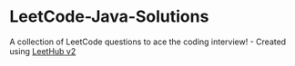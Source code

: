 # LeetCode-Java-Solutions
A collection of LeetCode questions to ace the coding interview! - Created using [LeetHub v2](https://github.com/arunbhardwaj/LeetHub-2.0)
